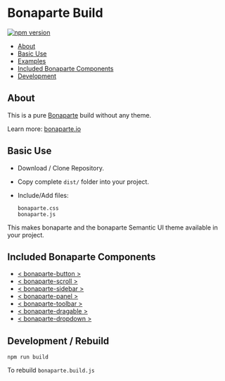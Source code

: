 # Bonaparte Build

[![npm version](https://badge.fury.io/js/bonaparte-build.svg)](http://badge.fury.io/js/bonaparte-build)

- [About](#about)
- [Basic Use](#basic-use)
- [Examples](#examples)
- [Included Bonaparte Components](#included-bonaparte-components)
- [Development](#development)

## About

This is a pure [Bonaparte](https://github.com/bonaparte) build without any theme.

Learn more: [bonaparte.io](http://bonaparte.io)


## Basic Use

- Download / Clone Repository.
- Copy complete `dist/` folder into your project.
- Include/Add files:

  ```
  bonaparte.css
  bonaparte.js
  ```


This makes bonaparte and the bonaparte Semantic UI theme available in your project.


## Included Bonaparte Components

  - [< bonaparte-button >](https://github.com/bonaparte/bonaparte-button)
  - [< bonaparte-scroll >](https://github.com/bonaparte/bonaparte-scroll)
  - [< bonaparte-sidebar >](https://github.com/bonaparte/bonaparte-sidebar)
  - [< bonaparte-panel >](https://github.com/bonaparte/bonaparte-panel)
  - [< bonaparte-toolbar >](https://github.com/bonaparte/bonaparte-toolbar)
  - [< bonaparte-dragable >](https://github.com/bonaparte/bonaparte-dragable)
  - [< bonaparte-dropdown >](https://github.com/bonaparte/bonaparte-dropdown)

## Development / Rebuild

```
npm run build
```
To rebuild `bonaparte.build.js`
